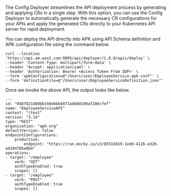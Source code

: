 The Config Deployer streamlines the API deployment process by generating and applying CRs in a single step. With this option, you can use the Config Deployer to automatically generate the necessary CR configurations for your APIs and apply the generated CRs directly to your Kubernetes API server for rapid deployment.

You can deploy the API directly into APK using API Schema definition and APK configuration file using the command below.

```
curl --location 'https://api.am.wso2.com:9095/api/deployer/1.0.0/apis/deploy' \
--header 'Content-Type: multipart/form-data' \
--header 'Accept: application/yaml' \
--header 'Authorization: Bearer <Access Token From IDP>' \
--form 'apkConfiguration=@"/Users/user/EmployeeService.apk-conf"' \
--form 'definitionFile=@"/Users/user/EmployeeServiceDefinition.json"'
```

Once we invoke the above API, the output looks like below.

```
---
id: "048f821480bb19de6b64973a4b69109af286cfef"
name: "EmployeeServiceAPI"
context: "/test"
version: "3.14"
type: "REST"
organization: "apk-org"
defaultVersion: false
endpointConfigurations:
    production:
        endpoint: "https://run.mocky.io/v3/85516819-1edd-412b-a32b-a9284705a0b4"
operations:
- target: "/employee"
    verb: "GET"
    authTypeEnabled: true
    scopes: []
- target: "/employee"
    verb: "POST"
    authTypeEnabled: true
    scopes: []
```